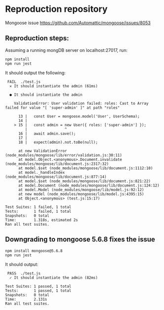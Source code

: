 # Reproduction repository

Mongoose issue https://github.com/Automattic/mongoose/issues/8053


## Reproduction steps:

Assuming a running mongDB server on localhost:27017, run:

```
npm install
npm run jest
```

It should output the following:

```
 FAIL  ./test.js
  ✕ It should instantiate the admin (61ms)

  ● It should instantiate the admin

    ValidationError: User validation failed: roles: Cast to Array failed for value "[ 'super-admin' ]" at path "roles"

      13 |   const User = mongoose.model('User', UserSchema);
      14 |
    > 15 |   const admin = new User({ roles: ['super-admin'] });
         |                 ^
      16 |   await admin.save();
      17 |
      18 |   expect(admin).not.toBe(null);

      at new ValidationError (node_modules/mongoose/lib/error/validation.js:30:11)
      at model.Object.<anonymous>.Document.invalidate (node_modules/mongoose/lib/document.js:2317:32)
      at model.$set (node_modules/mongoose/lib/document.js:1112:10)
      at model._handleIndex (node_modules/mongoose/lib/document.js:877:14)
      at model.$set (node_modules/mongoose/lib/document.js:821:22)
      at model.Document (node_modules/mongoose/lib/document.js:124:12)
      at model.Model (node_modules/mongoose/lib/model.js:92:12)
      at new model (node_modules/mongoose/lib/model.js:4395:15)
      at Object.<anonymous> (test.js:15:17)

Test Suites: 1 failed, 1 total
Tests:       1 failed, 1 total
Snapshots:   0 total
Time:        1.318s, estimated 2s
Ran all test suites.
```

## Downgrading to mongoose 5.6.8 fixes the issue

```
npm install mongoose@5.6.8
npm run jest
```

It should output:

```
 PASS  ./test.js
  ✓ It should instantiate the admin (82ms)

Test Suites: 1 passed, 1 total
Tests:       1 passed, 1 total
Snapshots:   0 total
Time:        2.131s
Ran all test suites.
```

